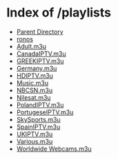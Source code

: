 <html>
<head>
  <title>Index of /playlists</title>
 <style type="text/css"></style>
</head>
<body>
<h1>Index of /playlists</h1>
<ul><li><a href="/"> Parent Directory</a></li>
<li><a href="http://tiny.cc/ronosiptv"> ronos</a></li>
<li><a href="Adult.m3u"> Adult.m3u</a></li>
<li><a href="CanadaIPTV.m3u"> CanadaIPTV.m3u</a></li>
<li><a href="GREEKIPTV.m3u"> GREEKIPTV.m3u</a></li>
<li><a href="Germany.m3u"> Germany.m3u</a></li>
<li><a href="HDIPTV.m3u"> HDIPTV.m3u</a></li>
<li><a href="Music.m3u"> Music.m3u</a></li>
<li><a href="NBCSN.m3u"> NBCSN.m3u</a></li>
<li><a href="Nilesat.m3u"> Nilesat.m3u</a></li>
<li><a href="PolandIPTV.m3u"> PolandIPTV.m3u</a></li>
<li><a href="PortugeseIPTV.m3u"> PortugeseIPTV.m3u</a></li>
<li><a href="SkySports.m3u"> SkySports.m3u</a></li>
<li><a href="SpainIPTV.m3u"> SpainIPTV.m3u</a></li>
<li><a href="UKIPTV.m3u"> UKIPTV.m3u</a></li>
<li><a href="Various.m3u"> Various.m3u</a></li>
<li><a href="Worldwide%20Webcams.m3u"> Worldwide Webcams.m3u</a></li>
</ul>

</body>
</html>

